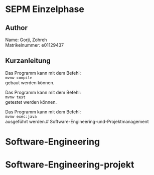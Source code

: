# SEPM Einzelphase

## Author

Name: Gorji, Zohreh\
Matrikelnummer: e01129437

## Kurzanleitung

Das Programm kann mit dem Befehl:\
```mvnw compile```\
gebaut werden können.

Das Programm kann mit dem Befehl:\
```mvnw test```\
getestet werden können.

Das Programm kann mit dem Befehl:\
```mvnw exec:java```\
ausgeführt werden.# Software-Engineering-und-Projektmanagement
# Software-Engineering
# Software-Engineering-projekt
